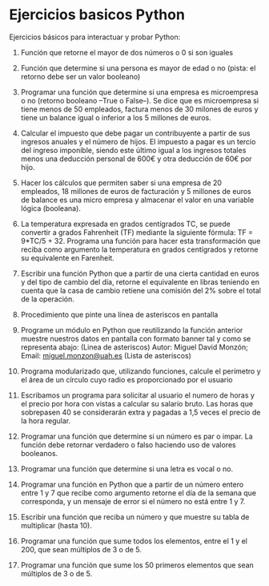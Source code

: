 # Ejercicios basicos Python
Ejercicios básicos para interactuar y probar Python:

1.  Función que retorne el mayor de dos números o 0 si son iguales

2. Función que determine si una persona es mayor de edad o no (pista: el retorno debe ser un valor booleano)

3. Programar una función que determine si una empresa es microempresa o no (retorno booleano –True o False–). Se dice que es microempresa si tiene menos de 50 empleados, factura menos de 30 milones de euros y tiene un balance igual o inferior a los 5 millones de euros.

4.  Calcular el impuesto que debe pagar un contribuyente a partir de sus ingresos anuales y el número de hijos. El impuesto a pagar es un tercio del ingreso imponible, siendo este último igual a los ingresos totales menos una deducción personal de 600€ y otra deducción de 60€ por hijo. 

5.  Hacer los cálculos que permiten saber si una empresa de 20 empleados, 18 millones de euros de facturación y 5 millones de euros de balance es una micro empresa y almacenar el valor en una variable lógica (booleana).

6.  La temperatura expresada en grados centígrados TC, se puede convertir a grados Fahrenheit (TF) mediante la siguiente fórmula: TF = 9*TC/5 + 32. Programa una función para hacer esta transformación que reciba como argumento la temperatura en grados centígrados y retorne su equivalente en Farenheit. 

7.  Escribir una función Python que a partir de una cierta cantidad en euros y del tipo de cambio del día, retorne el equivalente en libras teniendo en cuenta que la casa de cambio retiene una comisión del 2% sobre el total de la operación. 

8.  Procedimiento que pinte una línea de asteriscos en pantalla 

9.  Programe un módulo en Python que reutilizando la función anterior muestre nuestros datos en pantalla con formato banner tal y como se representa abajo:
  (Linea de asteriscos)
  Autor: Miguel David Monzón;
  Email: miguel.monzon@uah.es
  (Lista de asteriscos)

10. Programa modularizado que, utilizando funciones, calcule el perímetro y el área de un círculo cuyo radio es proporcionado por el usuario 

11. Escribamos un programa para solicitar al usuario el numero de horas y el precio por hora con vistas a calcular su salario bruto. Las horas que sobrepasen 40 se considerarán extra y pagadas a 1,5 veces el precio de la hora regular.

12. Programar una función que determine si un número es par o impar. La función debe retornar verdadero o falso haciendo uso de valores booleanos.

13. Programar una función que determine si una letra es vocal o no.

14. Programar una función en Python que a partir de un número entero entre 1 y 7 que recibe como argumento retorne el día de la semana que corresponda, y un mensaje de error si el número no está entre 1 y 7.

15. Escribir una función que reciba un número y que muestre su tabla de multiplicar (hasta 10).

16. Programar una función que sume todos los elementos, entre el 1 y el 200, que sean múltiplos de 3 o de 5.

17. Programar una función que sume los 50 primeros elementos que sean múltiplos de 3 o de 5.

